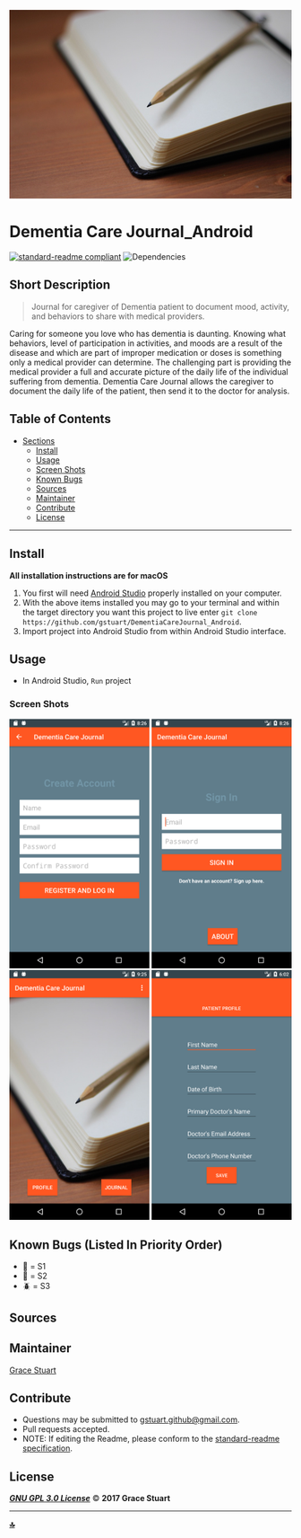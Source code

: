 ![Banner Image](/app/src/main/res/drawable/main.jpg)

# Dementia Care Journal_Android
 [![standard-readme compliant](https://img.shields.io/badge/readme%20style-standard-brightgreen.svg)](https://github.com/RichardLitt/standard-readme)
![Dependencies](https://img.shields.io/badge/dependencies-up%20to%20date-brightgreen.svg)

## Short Description
> Journal for caregiver of Dementia patient to document mood, activity, and behaviors to share with medical providers.

Caring for someone you love who has dementia is daunting. Knowing what behaviors, level of participation in activities, and moods are a result of the disease and which are part of improper medication or doses is something only a medical provider can determine. The challenging part is providing the medical provider a full and accurate picture of the daily life of the individual suffering from dementia. Dementia Care Journal allows the caregiver to document the daily life of the patient, then send it to the doctor for analysis. 

## Table of Contents
- [Sections](#sections)
    - [Install](#install)
    - [Usage](#usage)
    - [Screen Shots](#Screen-Shots)
    - [Known Bugs](#known-bugs)
    - [Sources](#sources)
    - [Maintainer](#maintainer)
    - [Contribute](#contribute)
    - [License](#license)
    

***

## Install
**All installation instructions are for macOS**

1. You first will need [Android Studio](https://developer.android.com/studio/install.html) properly installed on your computer.
2. With the above items installed you may go to your terminal and within the target directory you want this project to live enter `git clone https://github.com/gstuart/DementiaCareJournal_Android`.
3. Import project into Android Studio from within Android Studio interface.


## Usage
*  In Android Studio, `Run` project

### Screen Shots
<img src="/app/src/main/res/drawable/screenshots/registration.png" alt="Home" width="250"> <img src="/app/src/main/res/drawable/screenshots/signin.png" alt="About" width="250"> <img src="/app/src/main/res/drawable/screenshots/main.png" alt="Sign In" width="250"> <img src="/app/src/main/res/drawable/screenshots/patientprofile.png" alt="Registration" width="250"> 


## Known Bugs (Listed In Priority Order)
* :bug: = S1
* :ant: = S2
* :beetle: = S3
 
> 
> 
> 


## Sources



## Maintainer
[Grace Stuart](href="https://github.com/gstuart")


## Contribute
* Questions may be submitted to gstuart.github@gmail.com.
* Pull requests accepted.
* NOTE: If editing the Readme, please conform to the [standard-readme specification](https://github.com/RichardLitt/standard-readme/blob/master/spec.md).


## License
**_[GNU GPL 3.0 License](/LICENSE.md)_** :copyright: **2017 Grace Stuart**


***

**[:top:](#dementia-care-journal_android)**

